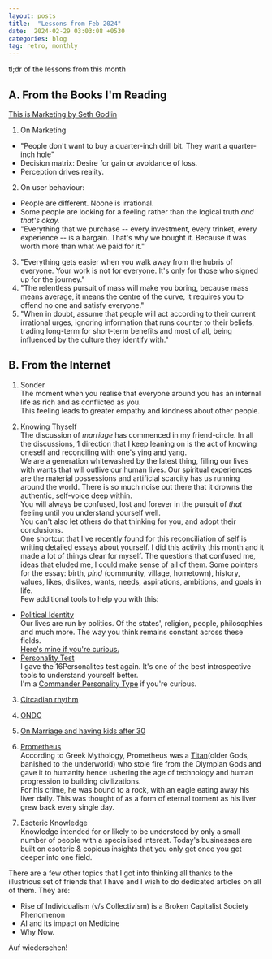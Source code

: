 ```yaml
---
layout: posts
title:  "Lessons from Feb 2024"
date:  2024-02-29 03:03:08 +0530
categories: blog
tag: retro, monthly
---
```

tl;dr of the lessons from this month
## A. From the Books I'm Reading
[This is Marketing by Seth Godlin](https://www.goodreads.com/book/show/40549476-this-is-marketing)  
1. On Marketing
- "People don't want to buy a quarter-inch drill bit. They want a quarter-inch hole"
- Decision matrix: Desire for gain or avoidance of loss. 
- Perception drives reality. 

2. On user behaviour:  
- People are different. Noone is irrational. 
- Some people are looking for a feeling rather than the logical truth _and that's okay._ 
- "Everything that we purchase -- every investment, every trinket, every experience -- is a bargain. That's why we bought it. Because it was worth more than what we paid for it."  
3. "Everything gets easier when you walk away from the hubris of everyone. Your work is not for everyone. It's only for those who signed up for the journey."
4. "The relentless pursuit of mass will make you boring, because mass means average, it means the centre of the curve, it requires you to offend no one and satisfy everyone."
5. "When in doubt, assume that people will act according to their current irrational urges, ignoring information that runs counter to their beliefs, trading long-term for short-term benefits and most of all, being influenced by the culture they identify with."


## B. From the Internet

1. Sonder  
The moment when you realise that everyone around you has an internal life as rich and as conflicted as you.  
This feeling leads to greater empathy and kindness about other people.

2. Knowing Thyself  
The discussion of _marriage_ has commenced in my friend-circle. In all the discussions, 1 direction that I keep leaning on is the act of knowing oneself and reconciling with one's ying and yang.    
We are a generation whitewashed by the latest thing, filling our lives with wants that will outlive our human lives. Our spiritual experiences are the material possessions and artificial scarcity has us running around the world. There is so much noise out there that it drowns the authentic, self-voice deep within.  
You will always be confused, lost and forever in the pursuit of _that_ feeling until you understand yourself well.   
You can't also let others do that thinking for you, and adopt their conclusions.  
One shortcut that I've recently found for this reconciliation of self is writing detailed essays about yourself. I did this activity this month and it made a lot of things clear for myself. The questions that confused me, ideas that eluded me, I could make sense of all of them. Some pointers for the essay: birth, _pind_ (community, village, hometown), history, values, likes, dislikes, wants, needs, aspirations, ambitions, and goals in life.  
Few additional tools to help you with this:  
- [Political Identity](https://www.politicalcompass.org/)  
Our lives are run by politics. Of the states', religion, people, philosophies and much more. The way you think remains constant across these fields.  
[Here's mine if you're curious.](https://www.politicalcompass.org/pdfcertificate?pname=hasime&ec=-1.88&soc=-1.28)  
- [Personality Test](https://www.16personalities.com/)  
I gave the 16Personalites test again. It's one of the best introspective tools to understand yourself better.    
I'm a [Commander Personality Type](https://www.16personalities.com/entj-personality) if you're curious.   

3. [Circadian rhythm](https://en.wikipedia.org/wiki/Circadian_rhythm)

4. [ONDC](https://tigerfeathers.substack.com/p/ondc-remixing-commerce?utm_source=Antler+India&utm_campaign=515b89922f-EMAIL_CAMPAIGN_2021_11_22_07_12_COPY_01&utm_medium=email&utm_term=0_17249004c1-515b89922f-437499216&mc_cid=515b89922f)

5. [On Marriage and having kids after 30](https://www.chop.edu/conditions-diseases/pregnancy-over-age-30)  

6. [Prometheus](https://en.wikipedia.org/wiki/Prometheus)  
According to Greek Mythology, Prometheus was a [Titan](https://en.wikipedia.org/wiki/Titans)(older Gods, banished to the underworld) who stole fire from the Olympian Gods and gave it to humanity hence ushering the age of technology and human progression to building civilizations.  
For his crime, he was bound to a rock, with an eagle eating away his liver daily. This was thought of as a form of eternal torment as his liver grew back every single day. 

7. Esoteric Knowledge  
Knowledge intended for or likely to be understood by only a small number of people with a specialised interest.  Today's businesses are built on esoteric & copious insights that you only get once you get deeper into one field.  

There are a few other topics that I got into thinking all thanks to the illustrious set of friends that I have and I wish to do dedicated articles on all of them. They are:
- Rise of Individualism (v/s Collectivism) is a Broken Capitalist Society Phenomenon 
- AI and its impact on Medicine
- Why Now.

Auf wiedersehen!
